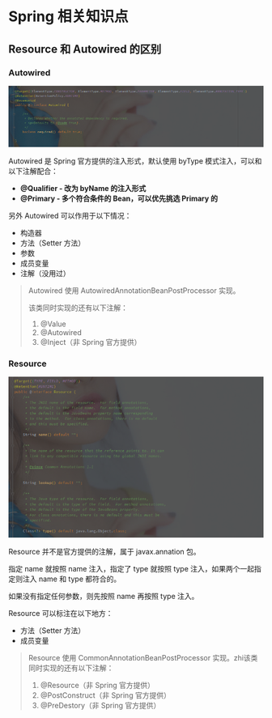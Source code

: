 # Spring 相关知识点



## Resource 和 Autowired 的区别

### Autowired

![image-20210831152911482](assets/image-20210831152911482.png)

Autowired 是 Spring 官方提供的注入形式，默认使用 byType 模式注入，可以和以下注解配合：

- **@Qualifier - 改为 byName 的注入形式**
- **@Primary - 多个符合条件的 Bean，可以优先挑选 Primary 的**

另外 Autowired 可以作用于以下情况：

- 构造器
- 方法（Setter 方法）
- 参数
- 成员变量
- 注解（没用过）



> Autowired 使用 AutowiredAnnotationBeanPostProcessor 实现。 
>
> 该类同时实现的还有以下注解：
>
> 1. @Value
> 2. @Autowired
> 3. @Inject（非 Spring 官方提供）



### Resource

![image-20210831153445973](assets/image-20210831153445973.png)

Resource 并不是官方提供的注解，属于 javax.annation 包。

指定 name 就按照 name 注入，指定了 type 就按照 type 注入，如果两个一起指定则注入 name 和 type 都符合的。

如果没有指定任何参数，则先按照 name 再按照 type 注入。

Resource 可以标注在以下地方：

- 方法（Setter 方法）
- 成员变量



> Resource 使用 CommonAnnotationBeanPostProcessor 实现。zhi该类同时实现的还有以下注解：
>
> 1. @Resource（非 Spring 官方提供）
>2. @PostConstruct（非 Spring 官方提供）
> 3. @PreDestory（非 Spring 官方提供）




